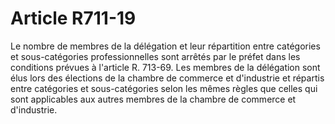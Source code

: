 # Article R711-19

Le nombre de membres de la délégation et leur répartition entre catégories et sous-catégories professionnelles sont arrêtés par le préfet dans les conditions prévues à l'article R. 713-69.   Les membres de la délégation sont élus lors des élections de la chambre de commerce et d'industrie et répartis entre catégories et sous-catégories selon les mêmes règles que celles qui sont applicables aux autres membres de la chambre de commerce et d'industrie.